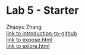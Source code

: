 # Lab 5 - Starter
Zhaoyu Zhang
<br />
[link to introduction-to-github](https://github.com/ZhaoyuTina/introduction-to-github)
<br />
[link to expose.html](https://zhaoyutina.github.io/Lab5_Starter/expose.html)
<br />
[link to exlore.html](https://zhaoyutina.github.io/Lab5_Starter/explore.html)


